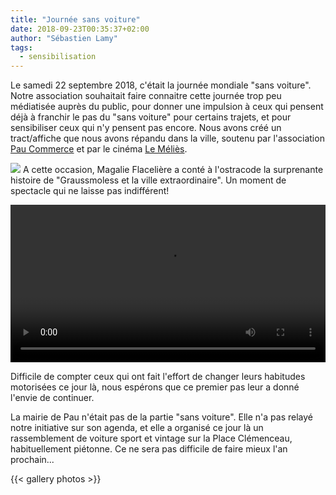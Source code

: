 ```yaml
---
title: "Journée sans voiture"
date: 2018-09-23T00:35:37+02:00
author: "Sébastien Lamy"
tags:
  - sensibilisation
---
```


Le samedi 22 septembre 2018, c'était la journée mondiale "sans voiture". Notre
association souhaitait faire connaitre cette journée trop peu médiatisée auprès
du public, pour donner une impulsion à ceux qui pensent déjà à franchir le pas
du "sans voiture" pour certains trajets, et pour sensibiliser ceux qui n'y
pensent pas encore.  Nous avons créé un tract/affiche que nous avons répandu
dans la ville, soutenu par l'association [Pau Commerce][] et par le cinéma [Le
Méliès].

![](affiche_small.jpg)
A cette occasion, Magalie Flacelière a conté à l'ostracode la surprenante 
histoire de "Graussmoless et la ville extraordinaire". Un moment de spectacle
qui ne laisse pas indifférent!

<video controls width="100%"><source src="graussmoless_magalie.mp4" type="video/mp4"></video>

Difficile de compter ceux qui ont fait l'effort de changer leurs habitudes motorisées
ce jour là, nous espérons que ce premier pas leur a donné l'envie de continuer.

La mairie de Pau n'était pas de la partie "sans voiture". Elle n'a pas relayé
notre initiative sur son agenda, et elle a organisé ce jour là un rassemblement
de voiture sport et vintage sur la Place Clémenceau, habituellement piétonne. Ce
ne sera pas difficile de faire mieux l'an prochain...

{{< gallery photos >}}

[Pau Commerce]: http://paucommerces.com/
[Le Méliès]: http://lemelies.net/
